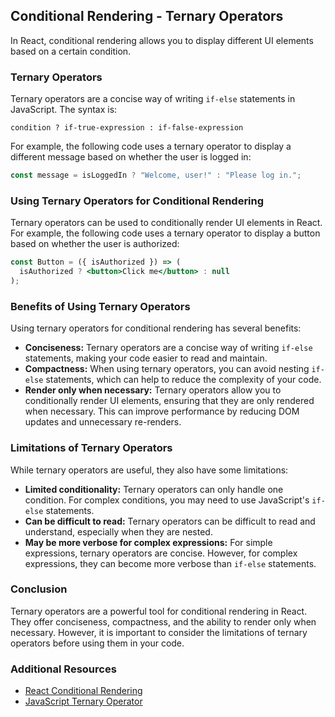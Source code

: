 ## Conditional Rendering - Ternary Operators

In React, conditional rendering allows you to display different UI elements based on a certain condition.

### Ternary Operators

Ternary operators are a concise way of writing `if-else` statements in JavaScript. The syntax is:

```
condition ? if-true-expression : if-false-expression
```

For example, the following code uses a ternary operator to display a different message based on whether the user is logged in:

```jsx
const message = isLoggedIn ? "Welcome, user!" : "Please log in.";
```

### Using Ternary Operators for Conditional Rendering

Ternary operators can be used to conditionally render UI elements in React. For example, the following code uses a ternary operator to display a button based on whether the user is authorized:

```jsx
const Button = ({ isAuthorized }) => (
  isAuthorized ? <button>Click me</button> : null
);
```

### Benefits of Using Ternary Operators

Using ternary operators for conditional rendering has several benefits:

- **Conciseness:** Ternary operators are a concise way of writing `if-else` statements, making your code easier to read and maintain.
- **Compactness:** When using ternary operators, you can avoid nesting `if-else` statements, which can help to reduce the complexity of your code.
- **Render only when necessary:** Ternary operators allow you to conditionally render UI elements, ensuring that they are only rendered when necessary. This can improve performance by reducing DOM updates and unnecessary re-renders.

### Limitations of Ternary Operators

While ternary operators are useful, they also have some limitations:

- **Limited conditionality:** Ternary operators can only handle one condition. For complex conditions, you may need to use JavaScript's `if-else` statements.
- **Can be difficult to read:** Ternary operators can be difficult to read and understand, especially when they are nested.
- **May be more verbose for complex expressions:** For simple expressions, ternary operators are concise. However, for complex expressions, they can become more verbose than `if-else` statements.

### Conclusion

Ternary operators are a powerful tool for conditional rendering in React. They offer conciseness, compactness, and the ability to render only when necessary. However, it is important to consider the limitations of ternary operators before using them in your code.

### Additional Resources

- [React Conditional Rendering](https://reactjs.org/docs/conditional-rendering.html)
- [JavaScript Ternary Operator](https://developer.mozilla.org/en-US/docs/Web/JavaScript/Reference/Operators/Conditional_Operator)

